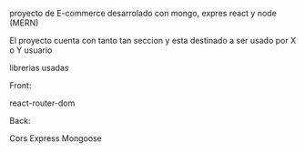 proyecto de E-commerce desarrolado 
con mongo, expres react y node (MERN) 


El proyecto cuenta con tanto tan seccion y esta destinado a ser usado por X o Y usuario

librerias usadas

Front:

react-router-dom


Back:

Cors
Express
Mongoose


